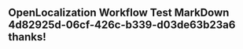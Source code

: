 <properties
ms.topic="hero-topic"
ms.test1="hero-topic"
ms.test2="test"/>


## OpenLocalization Workflow Test MarkDown 4d82925d-06cf-426c-b339-d03de63b23a6 thanks!



<!--HONumber=Jul16_HO3-->


